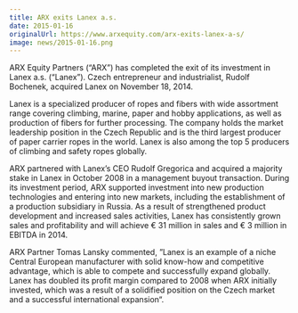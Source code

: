 ```yaml
---
title: ARX exits Lanex a.s.
date: 2015-01-16
originalUrl: https://www.arxequity.com/arx-exits-lanex-a-s/
image: news/2015-01-16.png
---
```


ARX Equity Partners (“ARX”) has completed the exit of its investment in Lanex a.s. (“Lanex”). Czech entrepreneur and industrialist, Rudolf Bochenek, acquired Lanex on November 18, 2014.

Lanex is a specialized producer of ropes and fibers with wide assortment range covering climbing, marine, paper and hobby applications, as well as production of fibers for further processing. The company holds the market leadership position in the Czech Republic and is the third largest producer of paper carrier ropes in the world. Lanex is also among the top 5 producers of climbing and safety ropes globally.

ARX partnered with Lanex’s CEO Rudolf Gregorica and acquired a majority stake in Lanex in October 2008 in a management buyout transaction. During its investment period, ARX supported investment into new production technologies and entering into new markets, including the establishment of a production subsidiary in Russia. As a result of strengthened product development and increased sales activities, Lanex has consistently grown sales and profitability and will achieve € 31 million in sales and € 3 million in EBITDA in 2014.

ARX Partner Tomas Lansky commented, ”Lanex is an example of a niche Central European manufacturer with solid know-how and competitive advantage, which is able to compete and successfully expand globally. Lanex has doubled its profit margin compared to 2008 when ARX initially invested, which was a result of a solidified position on the Czech market and a successful international expansion“.
